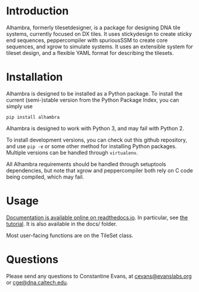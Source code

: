 # Introduction

Alhambra, formerly tilesetdesigner, is a package for designing DNA tile systems,
currently focused on DX tiles.  It uses stickydesign to create sticky end
sequences, peppercompiler with spuriousSSM to create core sequences, and xgrow
to simulate systems.  It uses an extensible system for tileset design, and a
flexible YAML format for describing the tilesets.

# Installation 

Alhambra is designed to be installed as a Python package.  To install the
current (semi-)stable version from the Python Package Index, you can simply use

    pip install alhambra
		
Alhambra is designed to work with Python 3, and may fail with Python 2.

To install development versions, you can check out this github repository, and
use `pip -e` or some other method for installing Python packages.  Multiple
versions can be handled through `virtualenv`.

All Alhambra requirements should be handled through setuptools dependencies, but
note that xgrow and peppercompiler both rely on C code being compiled, which may
fail.

# Usage

[Documentation is available online on readthedocs.io](https://alhambra.readthedocs.io/en/latest/).  In particular, see 
[the tutorial](https://alhambra.readthedocs.io/en/latest/tutorial.html).  It is also available in the docs/ folder.

Most user-facing functions are on the TileSet class.

# Questions

Please send any questions to Constantine Evans, at cevans@evanslabs.org or cge@dna.caltech.edu.
